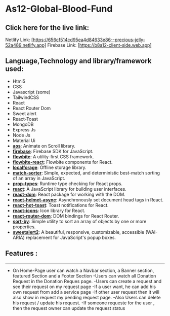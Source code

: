 # As12-Global-Blood-Fund
## Click here for the live link:

Netlify Link: [https://656cf514cd95ea4d84633e86--precious-jelly-52a489.netlify.app]
Firebase Link: [https://b8a12-client-side.web.app]


##
## Language,Technology and library/framework used: 
- Html5
- CSS 
- Javascript (some) 
- TailwindCSS 
- React 
- React Router Dom
- Sweet alert
- React-Toast
- MongoDB
- Express Js
- Node Js
- Material Ui
- **[aos](https://www.npmjs.com/package/aos)**: Animate on Scroll library.
- **[firebase](https://www.npmjs.com/package/firebase)**: Firebase SDK for JavaScript.
- **[flowbite](https://www.npmjs.com/package/flowbite)**: A utility-first CSS framework.
- **[flowbite-react](https://www.npmjs.com/package/flowbite-react)**: Flowbite components for React.
- **[localforage](https://www.npmjs.com/package/localforage)**: Offline storage library.
- **[match-sorter](https://www.npmjs.com/package/match-sorter)**: Simple, expected, and deterministic best-match sorting of an array in JavaScript.
- **[prop-types](https://www.npmjs.com/package/prop-types)**: Runtime type checking for React props.
- **[react](https://www.npmjs.com/package/react)**: A JavaScript library for building user interfaces.
- **[react-dom](https://www.npmjs.com/package/react-dom)**: React package for working with the DOM.
- **[react-helmet-async](https://www.npmjs.com/package/react-helmet-async)**: Asynchronously set document head tags in React.
- **[react-hot-toast](https://www.npmjs.com/package/react-hot-toast)**: Toast notifications for React.
- **[react-icons](https://www.npmjs.com/package/react-icons)**: Icon library for React.
- **[react-router-dom](https://www.npmjs.com/package/react-router-dom)**: DOM bindings for React Router.
- **[sort-by](https://www.npmjs.com/package/sort-by)**: Simple utility to sort an array of objects by one or more properties.
- **[sweetalert2](https://www.npmjs.com/package/sweetalert2)**: A beautiful, responsive, customizable, accessible (WAI-ARIA) replacement for JavaScript's popup boxes.


## Features : 
---
- On Home-Page user can watch a Navbar section, a Banner section, featured Section and a Footer Section
-Users can watch all Donation Request in the Donation Reques page.
-Users can create a request and see their request on my request page
-If a user want, he can add his own request from add a service page
-If other user request then it will also show in request my pending request page.
-Also Users can delete his request / update his request.
-If someone requeste for the user , then the request owner can update the
request status
